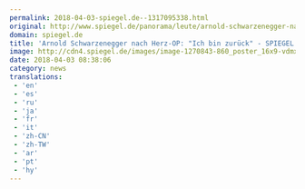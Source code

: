 ```yaml
---
permalink: 2018-04-03-spiegel.de--1317095338.html
original: http://www.spiegel.de/panorama/leute/arnold-schwarzenegger-nach-herz-op-i-m-back-a-1200955.html#ref=rss
domain: spiegel.de
title: 'Arnold Schwarzenegger nach Herz-OP: "Ich bin zurück" - SPIEGEL ONLINE - Panorama'
image: http://cdn4.spiegel.de/images/image-1270843-860_poster_16x9-vdmx-1270843.jpg
date: 2018-04-03 08:38:06
category: news
translations: 
 - 'en'
 - 'es'
 - 'ru'
 - 'ja'
 - 'fr'
 - 'it'
 - 'zh-CN'
 - 'zh-TW'
 - 'ar'
 - 'pt'
 - 'hy'
---
```


